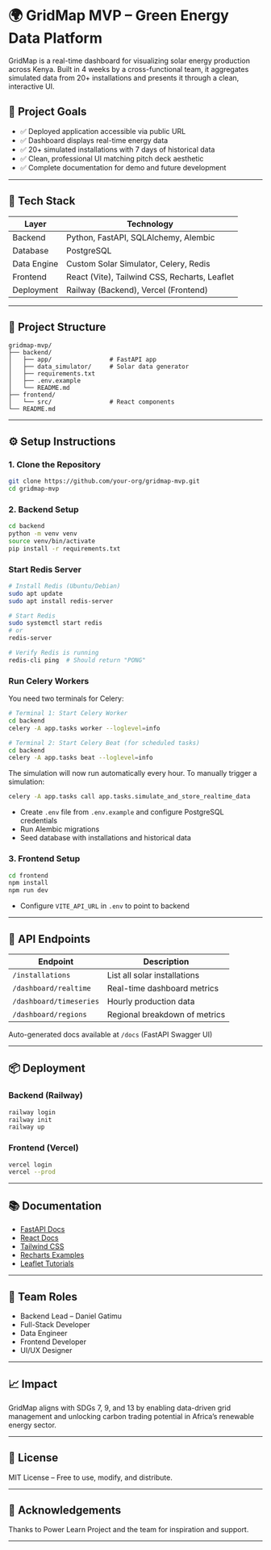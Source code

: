 # 🌍 GridMap MVP – Green Energy Data Platform

GridMap is a real-time dashboard for visualizing solar energy production across Kenya. Built in 4 weeks by a cross-functional team, it aggregates simulated data from 20+ installations and presents it through a clean, interactive UI.

## 🚀 Project Goals

- ✅ Deployed application accessible via public URL
- ✅ Dashboard displays real-time energy data
- ✅ 20+ simulated installations with 7 days of historical data
- ✅ Clean, professional UI matching pitch deck aesthetic
- ✅ Complete documentation for demo and future development

---

## 🧰 Tech Stack

| Layer       | Technology                     |
|------------|--------------------------------|
| Backend     | Python, FastAPI, SQLAlchemy, Alembic |
| Database    | PostgreSQL                     |
| Data Engine | Custom Solar Simulator, Celery, Redis |
| Frontend    | React (Vite), Tailwind CSS, Recharts, Leaflet |
| Deployment  | Railway (Backend), Vercel (Frontend) |

---

## 📁 Project Structure

```text
gridmap-mvp/
├── backend/
│   ├── app/                # FastAPI app
│   ├── data_simulator/     # Solar data generator
│   ├── requirements.txt
│   ├── .env.example
│   └── README.md
├── frontend/
│   └── src/                # React components
└── README.md

```

---

## ⚙️ Setup Instructions

### 1. Clone the Repository

```bash
git clone https://github.com/your-org/gridmap-mvp.git
cd gridmap-mvp
```

### 2. Backend Setup

```bash
cd backend
python -m venv venv
source venv/bin/activate
pip install -r requirements.txt
```

### Start Redis Server
```bash
# Install Redis (Ubuntu/Debian)
sudo apt update
sudo apt install redis-server

# Start Redis
sudo systemctl start redis
# or
redis-server

# Verify Redis is running
redis-cli ping  # Should return "PONG"
```

### Run Celery Workers
You need two terminals for Celery:

```bash
# Terminal 1: Start Celery Worker
cd backend
celery -A app.tasks worker --loglevel=info

# Terminal 2: Start Celery Beat (for scheduled tasks)
cd backend
celery -A app.tasks beat --loglevel=info
```

The simulation will now run automatically every hour. To manually trigger a simulation:
```bash
celery -A app.tasks call app.tasks.simulate_and_store_realtime_data
```

- Create `.env` file from `.env.example` and configure PostgreSQL credentials
- Run Alembic migrations
- Seed database with installations and historical data

### 3. Frontend Setup

```bash
cd frontend
npm install
npm run dev
```

- Configure `VITE_API_URL` in `.env` to point to backend

---

## 🧪 API Endpoints

| Endpoint                     | Description                          |
|-----------------------------|--------------------------------------|
| `/installations`            | List all solar installations         |
| `/dashboard/realtime`       | Real-time dashboard metrics          |
| `/dashboard/timeseries`     | Hourly production data               |
| `/dashboard/regions`        | Regional breakdown of metrics        |

Auto-generated docs available at `/docs` (FastAPI Swagger UI)

---

## 📦 Deployment

### Backend (Railway)

```bash
railway login
railway init
railway up
```

### Frontend (Vercel)

```bash
vercel login
vercel --prod
```

---

## 📚 Documentation

- [FastAPI Docs](https://fastapi.tiangolo.com)
- [React Docs](https://react.dev)
- [Tailwind CSS](https://tailwindcss.com/docs)
- [Recharts Examples](https://recharts.org/en-US/examples)
- [Leaflet Tutorials](https://leafletjs.com/examples.html)

---

## 👥 Team Roles

- Backend Lead – Daniel Gatimu
- Full-Stack Developer
- Data Engineer
- Frontend Developer
- UI/UX Designer

---

## 📈 Impact

GridMap aligns with SDGs 7, 9, and 13 by enabling data-driven grid management and unlocking carbon trading potential in Africa’s renewable energy sector.

---

## 📄 License

MIT License – Free to use, modify, and distribute.

---

## 🙌 Acknowledgements

Thanks to Power Learn Project and the team for inspiration and support.

---
